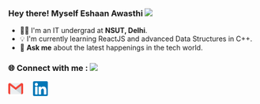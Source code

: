 ### Hey there! Myself Eshaan Awasthi <img src = "https://raw.githubusercontent.com/MartinHeinz/MartinHeinz/master/wave.gif" width = 50px>
- 👨‍🎓 I'm an IT undergrad at **NSUT, Delhi**.
- 💡 I'm currently learning ReactJS and advanced Data Structures in C++.
- 💬 **Ask me** about the latest happenings in the tech world. 

### 🌐 Connect with me : <img src='https://raw.githubusercontent.com/ShahriarShafin/ShahriarShafin/main/Assets/handshake.gif' width="100px">
 <a href="mailto:mailto:eshaanawasthi24@gmail.com"><img src="https://github.com/deut-erium/deut-erium/blob/master/assets/gmail.svg" width="30px" alt="mail"></a> &nbsp; &nbsp;
  <a href="https://www.linkedin.com/in/eshaan-awasthi/" target="_blank"><img src="https://github.com/deut-erium/deut-erium/blob/master/assets/linkedin.svg" width="30px" alt="LinkedIn"></a> &nbsp; &nbsp;
